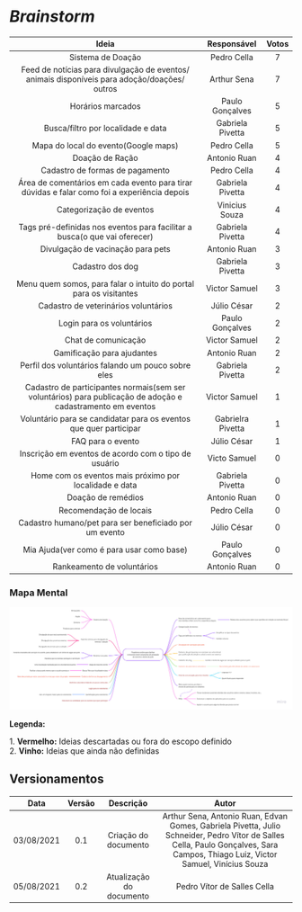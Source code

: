 # <i>Brainstorm</i>

|Ideia|Responsável|Votos|
|:--------:|:---:|:---:|
| Sistema de Doação| Pedro Cella | 7 |
| Feed de notícias para divulgação de eventos/ animais disponíveis para adoção/doações/ outros | Arthur Sena | 7 |
| Horários marcados | Paulo Gonçalves | 5 |
| Busca/filtro por localidade e data | Gabriela Pivetta | 5 |
| Mapa do local do evento(Google maps) | Pedro Cella | 5 |
| Doação de Ração | Antonio Ruan | 4 |
| Cadastro de formas de pagamento | Pedro Cella | 4 |
| Área de comentários em cada evento para tirar dúvidas e falar como foi a experiência depois | Gabriela Pivetta | 4 |
| Categorização de eventos | Vinicius Souza | 4 |
| Tags pré-definidas nos eventos para facilitar a busca(o que vai oferecer) | Gabriela Pivetta | 4 |
| Divulgação de vacinação para pets | Antonio Ruan | 3 |
| Cadastro dos dog | Gabriela Pivetta | 3 |
| Menu quem somos, para falar o intuito do portal para os visitantes | Victor Samuel | 3 |
| Cadastro de veterinários voluntários | Júlio César | 2 |
| Login para os voluntários | Paulo Gonçalves | 2 |
| Chat de comunicação | Victor Samuel | 2 |
| Gamificação para ajudantes | Antonio Ruan | 2 |
| Perfil dos voluntários falando um pouco sobre eles | Gabriela Pivetta | 2 |
| Cadastro de participantes normais(sem ser voluntários) para publicação de adoção e cadastramento em eventos | Victor Samuel | 1 |
| Voluntário para se candidatar para os eventos que quer participar | Gabrielra Pivetta | 1 |
| FAQ para o evento | Júlio César | 1 |
| Inscrição em eventos de acordo com o tipo de usuário | Victo Samuel | 0 |
| Home com os eventos mais próximo por localidade e data | Gabriela Pivetta | 0 |
| Doação de remédios | Antonio Ruan | 0 |
| Recomendação de locais | Pedro Cella | 0 |
| Cadastro humano/pet para ser beneficiado por um evento | Júlio César | 0 |
| Mia Ajuda(ver como é para usar como base) | Paulo Gonçalves | 0 |
| Rankeamento de voluntários | Antonio Ruan | 0 |

### Mapa Mental
![Mapa Mental](../images/MapaMental.jpg)

<p><b>Legenda:</b></p>
1. <b>Vermelho:</b> Ideias descartadas ou fora do escopo definido<br>
2. <b>Vinho:</b> Ideias que ainda não definidas

## Versionamentos

|Data|Versão|Descrição|Autor|
|:--------:|:---:|:-------------------: |:-----------------------:|
|03/08/2021| 0.1 | Criação do documento | Arthur Sena, Antonio Ruan,  Edvan Gomes, Gabriela Pivetta, Julio Schneider, Pedro Vítor de Salles Cella, Paulo Gonçalves, Sara Campos, Thiago Luiz, Victor Samuel, Vinícius Souza |
|05/08/2021| 0.2 | Atualização do documento | Pedro Vítor de Salles Cella |  